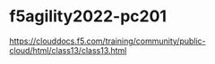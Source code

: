 # f5agility2022-pc201
https://clouddocs.f5.com/training/community/public-cloud/html/class13/class13.html
